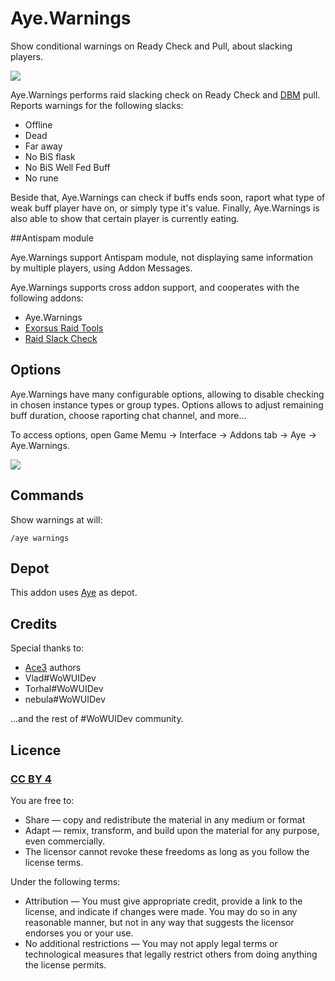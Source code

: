 # Aye.Warnings

Show conditional warnings on Ready Check and Pull, about slacking players.

![](http://benio.me/pub/res/img/wow/addons/Aye.Warnings.png)

Aye.Warnings performs raid slacking check on Ready Check and [DBM](https://mods.curse.com/addons/wow/deadly-boss-mods) pull. Reports warnings for the following slacks:

- Offline
- Dead
- Far away
- No BiS flask
- No BiS Well Fed Buff
- No rune

Beside that, Aye.Warnings can check if buffs ends soon, raport what type of weak buff player have on, or simply type it's value. Finally, Aye.Warnings is also able to show that certain player is currently eating.

##Antispam module

Aye.Warnings support Antispam module, not displaying same information by multiple players, using Addon Messages.

Aye.Warnings supports cross addon support, and cooperates with the following addons:

- Aye.Warnings
- [Exorsus Raid Tools](https://mods.curse.com/addons/wow/exorsus-raid-tools)
- [Raid Slack Check](https://mods.curse.com/addons/wow/raidslackcheck)

## Options
Aye.Warnings have many configurable options, allowing to disable checking in chosen instance types or group types. Options allows to adjust remaining buff duration, choose raporting chat channel, and more…

To access options, open Game Memu → Interface → Addons tab → Aye → Aye.Warnings.

![](http://benio.me/pub/res/img/wow/addons/Aye.Warnings.options.png)

## Commands

Show warnings at will:
```
/aye warnings
```

## Depot
This addon uses [Aye](https://github.com/Benio101/Aye) as depot.

## Credits
Special thanks to:

- [Ace3](https://www.wowace.com/addons/ace3/) authors
- Vlad#WoWUIDev
- Torhal#WoWUIDev
- nebula#WoWUIDev

…and the rest of #WoWUIDev community.

## Licence
### [CC BY 4](https://creativecommons.org/licenses/by/4.0/)
You are free to:

- Share — copy and redistribute the material in any medium or format
- Adapt — remix, transform, and build upon the material for any purpose, even commercially.
- The licensor cannot revoke these freedoms as long as you follow the license terms.

Under the following terms:

- Attribution — You must give appropriate credit, provide a link to the license, and indicate if changes were made. You may do so in any reasonable manner, but not in any way that suggests the licensor endorses you or your use.
- No additional restrictions — You may not apply legal terms or technological measures that legally restrict others from doing anything the license permits.